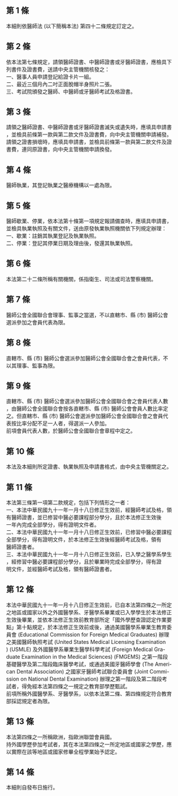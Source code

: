 第 1 條
-------
本細則依醫師法 (以下簡稱本法) 第四十二條規定訂定之。

第 2 條
-------
依本法第七條規定，請領醫師證書、中醫師證書或牙醫師證書，應檢具下  
列書件及證書費，送請中央主管機關核發之：  
一、醫事人員申請登記給證卡片一組。  
二、最近三個月內二吋正面脫帽半身照片二張。  
三、考試院頒發之醫師、中醫師或牙醫師考試及格證書。

第 3 條
-------
請領之醫師證書、中醫師證書或牙醫師證書滅失或遺失時，應填具申請書  
，並檢具前條第一款與第二款文件及證書費，向中央主管機關申請補發。  
請領之證書損壞時，應填具申請書，並檢具前條第一款與第二款文件及證  
書費，連同原證書，向中央主管機關申請換發。

第 4 條
-------
醫師執業，其登記執業之醫療機構以一處為限。

第 5 條
-------
醫師歇業、停業，依本法第十條第一項規定報請備查時，應填具申請書，  
並檢具執業執照及有關文件，送由原發執業執照機關依下列規定辦理：  
一、歇業：註銷其執業登記及執業執照。  
二、停業：登記其停業日期及理由後，發還其執業執照。

第 6 條
-------
本法第二十二條所稱有關機關，係指衛生、司法或司法警察機關。

第 7 條
-------
醫師公會全國聯合會理事、監事之當選，不以直轄市、縣 (市) 醫師公會  
選派參加之會員代表為限。

第 8 條
-------
直轄市、縣 (市) 醫師公會選派參加醫師公會全國聯合會之會員代表，不  
以其理事、監事為限。

第 9 條
-------
直轄市、縣 (市) 醫師公會選派參加醫師公會全國聯合會之會員代表人數  
，由醫師公會全國聯合會按各直轄市、縣 (市) 醫師公會會員人數比率定  
之。但直轄市、縣 (市) 醫師公會選派參加醫師公會全國聯合會之會員代  
表按比率分配不足一人者，得選派一人參加。  
前項會員代表人數，於醫師公會全國聯合會章程中定之。

第 10 條
--------
本法及本細則所定證書、執業執照及申請書格式，由中央主管機關定之。

第 11 條
--------
本法第三條第一項第二款規定，包括下列情形之一者：  
一、本法中華民國九十一年一月十八日修正生效前，經醫師考試及格，領  
    有醫師證書，並已修習中醫必要課程部分學分，且於本法修正生效後  
    一年內完成全部學分，得有證明文件者。  
二、本法中華民國九十一年一月十八日修正生效前，已修習中醫必要課程  
    全部學分，得有證明文件，於本法修正生效後經醫師考試及格，領有  
    醫師證書者。  
三、本法中華民國九十一年一月十八日修正生效前，已入學之醫學系學生  
    ，經修習中醫必要課程部分學分，且於畢業時完成全部學分，得有證  
    明文件，並經醫師考試及格，領有醫師證書者。

第 12 條
--------
本法中華民國九十一年一月十八日修正生效前，已自本法第四條之一所定  
之地區或國家以外之外國醫學系、牙醫學系畢業或已入學學生於本法修正  
生效後畢業，並依本法修正生效前教育部所定「國外學歷查證認定作業要  
點」第十點規定，於本法修正生效前或後，通過美國醫學系畢業生教育委  
員會 (Educational Commission for Foreign Medical Graduates) 辦理  
之美國醫師執照考試 (United States Medical Licensing Examination  
)  (USMLE)  及外國醫學系畢業生醫學科學考試 (Foreign Medical Gra-  
duate Examination in the Medical Sciences)  (FMGEMS)  之第一階段  
基礎醫學及第二階段臨床醫學考試，或通過美國牙醫師學會 (The Ameri-  
can Dental Association) 之國家牙醫師考試聯合委員會 (Joint Commi-  
ssion on National Dental Examination) 辦理之第一階段及第二階段考  
試者，得免經本法第四條之一規定之教育部學歷甄試。  
前項所稱外國醫學系、牙醫學系，以依本法第二條、第四條規定符合教育  
部採認規定者為限。

第 13 條
--------
本法第四條之一所稱歐洲，指歐洲聯盟會員國。  
持外國學歷參加考試者，其在本法第四條之一所定地區或國家之學歷，應  
以實際在該等地區或國家修畢全程學業始予認定。

第 14 條
--------
本細則自發布日施行。

